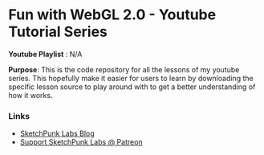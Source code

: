 # Fun with WebGL 2.0 - Youtube Tutorial Series

**Youtube Playlist** : 
N/A

**Purpose**:
This is the code repository for all the lessons of my youtube series. This hopefully make it easier for users to learn by downloading the specific lesson source to play around with to get a better understanding of how it works.

### Links
* [SketchPunk Labs Blog](http://sketchpunklabs.tumblr.com/)
* [Support SketchPunk Labs @ Patreon](https://www.patreon.com/sketchpunk)
